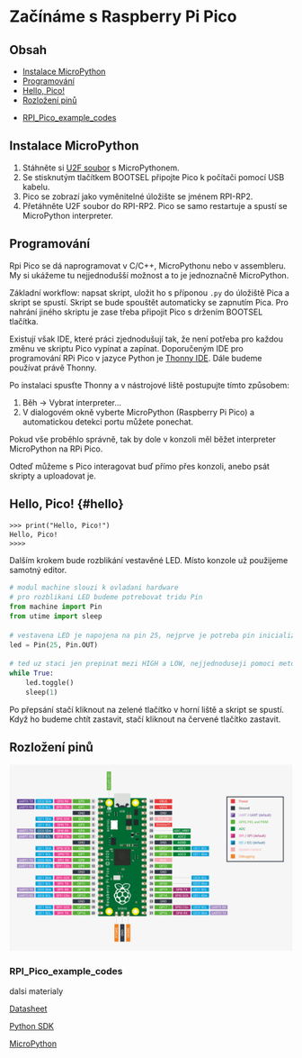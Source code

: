 
# Začínáme s Raspberry Pi Pico

## Obsah

* [Instalace MicroPython](#instalace-micropython)
* [Programování](#programování)
* [Hello, Pico!](#hello)
* [Rozložení pinů](#rozložení-pinů)
+ [RPI_Pico_example_codes](#rpi-pico-example-codes)

## Instalace MicroPython

1.	Stáhněte si [U2F soubor](https://micropython.org/download/rp2-pico/rp2-pico-latest.uf2) s MicroPythonem.
2.	Se stisknutým tlačítkem BOOTSEL připojte Pico k počítači pomocí USB kabelu.
3.	Pico se zobrazí jako vyměnitelné úložište se jménem RPI-RP2.
4.	Přetáhněte U2F soubor do RPI-RP2. Pico se samo restartuje a spustí se MicroPython interpreter.

## Programování

Rpi Pico se dá naprogramovat v C/C++, MicroPythonu nebo v assembleru. My si ukážeme tu nejjednodušší možnost a to je jednoznačně MicroPython.

Základní workflow: napsat skript, uložit ho s příponou `.py` do úložiště Pica a skript se spustí. Skript se bude spouštět automaticky se zapnutím Pica. Pro nahrání jiného skriptu je zase třeba připojit Pico s držením BOOTSEL tlačítka.

Existují však IDE, které práci zjednodušují tak, že není potřeba pro každou změnu ve skriptu Pico vypínat a zapínat. Doporučeným IDE pro programování RPi Pico v jazyce Python je [Thonny IDE](https://thonny.org/). Dále budeme používat právě Thonny.


Po instalaci spusťte Thonny a v nástrojové liště postupujte tímto způsobem:

1.	Běh -> Vybrat interpreter…
2.	V dialogovém okně vyberte MicroPython (Raspberry Pi Pico) a automatickou detekci portu můžete ponechat.

Pokud vše proběhlo správně, tak by dole v konzoli měl běžet interpreter MicroPython na RPi Pico.

Odteď můžeme s Pico interagovat buď přímo přes konzoli, anebo psát skripty a uploadovat je.


## Hello, Pico! {#hello}

```
>>> print("Hello, Pico!")
Hello, Pico!
>>>>
```

Dalším krokem bude rozblikání vestavěné LED. Místo konzole už použijeme samotný editor.

```python
# modul machine slouzi k ovladani hardware
# pro rozblikani LED budeme potrebovat tridu Pin
from machine import Pin
from utime import sleep

# vestavena LED je napojena na pin 25, nejprve je potreba pin inicializovat
led = Pin(25, Pin.OUT)

# ted uz staci jen prepinat mezi HIGH a LOW, nejjednoduseji pomoci metody toggle()
while True:
    led.toggle()
    sleep(1)
```

Po přepsání stačí kliknout na zelené tlačítko v horní liště a skript se spustí. Když ho budeme chtít zastavit, stačí kliknout na červené tlačítko zastavit.

## Rozložení pinů

![RPi pico pin layout](images/pico_layout.png)

### RPI_Pico_example_codes
dalsi materialy

[Datasheet](https://datasheets.raspberrypi.org/pico/pico-datasheet.pdf)

[Python SDK](https://datasheets.raspberrypi.org/pico/raspberry-pi-pico-python-sdk.pdf)

[MicroPython](https://micropython.org/)
